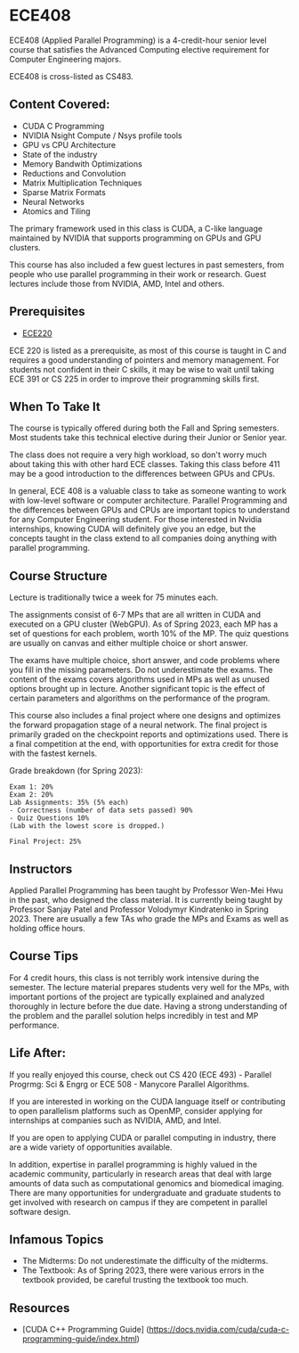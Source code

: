 # ECE408

ECE408 (Applied Parallel Programming) is a 4-credit-hour senior level course that satisfies the Advanced Computing elective requirement for Computer Engineering majors.

ECE408 is cross-listed as CS483.

## Content Covered:

- CUDA C Programming
- NVIDIA Nsight Compute / Nsys profile tools
- GPU vs CPU Architecture
- State of the industry
- Memory Bandwith Optimizations
- Reductions and Convolution
- Matrix Multiplication Techniques
- Sparse Matrix Formats
- Neural Networks
- Atomics and Tiling


The primary framework used in this class is CUDA, a C-like language maintained by NVIDIA that supports programming on GPUs and GPU clusters.

This course has also included a few guest lectures in past semesters, from people who use parallel programming in their work or research. Guest lectures include those from NVIDIA, AMD, Intel and others.

## Prerequisites

- [ECE220](ECE220.md)

ECE 220 is listed as a prerequisite, as most of this course is taught in C and requires a good understanding of pointers and memory management. For students not confident in their C skills, it may be wise to wait until taking ECE 391 or CS 225 in order to improve their programming skills first.

## When To Take It

The course is typically offered during both the Fall and Spring semesters. Most students take this technical elective during their Junior or Senior year.

The class does not require a very high workload, so don't worry much about taking this with other hard ECE classes. Taking this class before 411 may be a good introduction to the differences between GPUs and CPUs.

In general, ECE 408 is a valuable class to take as someone wanting to work with low-level software or computer architecture. Parallel Programming and the differences between GPUs and CPUs are important topics to understand for any Computer Engineering student. For those interested in Nvidia internships, knowing CUDA will definitely give you an edge, but the concepts taught in the class extend to all companies doing anything with parallel programming.

## Course Structure

Lecture is traditionally twice a week for 75 minutes each.

The assignments consist of 6-7 MPs that are all written in CUDA and executed on a GPU cluster (WebGPU). As of Spring 2023, each MP has a set of questions for each problem, worth 10% of the MP. The quiz questions are usually on canvas and either multiple choice or short answer.

The exams have multiple choice, short answer, and code problems where you fill in the missing parameters. Do not underestimate the exams. The content of the exams covers algorithms used in MPs as well as unused options brought up in lecture. Another significant topic is the effect of certain parameters and algorithms on the performance of the program.

This course also includes a final project where one designs and optimizes the forward propagation stage of a neural network. The final project is primarily graded on the checkpoint reports and optimizations used. There is a final competition at the end, with opportunities for extra credit for those with the fastest kernels.

Grade breakdown (for Spring 2023):

```
Exam 1: 20%
Exam 2: 20%
Lab Assignments: 35% (5% each)
- Correctness (number of data sets passed) 90%
- Quiz Questions 10%
(Lab with the lowest score is dropped.)

Final Project: 25%
```

## Instructors

Applied Parallel Programming has been taught by Professor Wen-Mei Hwu in the past, who designed the class material. It is currently being taught by Professor Sanjay Patel and Professor Volodymyr Kindratenko in Spring 2023. There are usually a few TAs who grade the MPs and Exams as well as holding office hours.

## Course Tips

For 4 credit hours, this class is not terribly work intensive during the semester. The lecture material prepares students very well for the MPs, with important portions of the project are typically explained and analyzed thoroughly in lecture before the due date. Having a strong understanding of the problem and the parallel solution helps incredibly in test and MP performance.


## Life After:

If you really enjoyed this course, check out CS 420 (ECE 493) - Parallel Progrmg: Sci & Engrg or ECE 508 - Manycore Parallel Algorithms.

If you are interested in working on the CUDA language itself or contributing to open parallelism platforms such as OpenMP, consider applying for internships at companies such as NVIDIA, AMD, and Intel.

If you are open to applying CUDA or parallel computing in industry, there are a wide variety of opportunities available.

In addition, expertise in parallel programming is highly valued in the academic community, particularly in research areas that deal with large amounts of data such as computational genomics and biomedical imaging. There are many opportunities for undergraduate and graduate students to get involved with research on campus if they are competent in parallel software design.

## Infamous Topics

- The Midterms: Do not underestimate the difficulty of the midterms.
- The Textbook: As of Spring 2023, there were various errors in the textbook provided, be careful trusting the textbook too much.

## Resources
- [CUDA C++ Programming Guide] (https://docs.nvidia.com/cuda/cuda-c-programming-guide/index.html)
